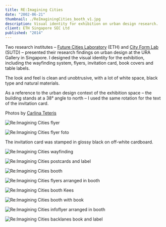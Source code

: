 ```yaml
---
title: RE:Imagining Cities
date: "2002-06-21"
thumbnail: ./ReImaginingCities_booth_v1.jpg
description: Visual identity for exhibition on urban design research.
client: ETH Singapore SEC Ltd
published: "2014"
---
```


Two research institutes – [Future Cities Laboratory](https://fcl.ethz.ch/) (ETH) and [City Form Lab](http://cityform.mit.edu/) (SUTD) – presented their research findings on urban design at the URA Gallery in Singapore. I designed the visual identity for the exhibition, including the wayfinding system, flyers, invitation card, book covers and table labels.

The look and feel is clean and unobtrusive, with a lot of white space, black type and natural materials.

As a reference to the urban design context of the exhibition space – the building stands at a 38° angle to north – I used the same rotation for the text of the invitation card.

<p class="footnotes">
Photos by <a href="http://www.carlinateteris.com/">Carlina Teteris</a>
</p>

<div class="kg-card kg-image-card kg-image-shadow kg-nopointer">

![Re:Imagining Cities flyer](./ReImaginingCities_flyer.jpg)

</div>


<div class="kg-nopointer">

![Re:Imagining Cities flyer foto](./ReImaginingCities_flyer_zoom.jpg)

</div>


The invitation card was stamped in glossy black on off-white cardboard.

<div class="kg-nopointer">

![Re:Imagining Cities wayfinding](./ReImaginingCities_wayfinding.jpg)

</div>

<div class="kg-card kg-image-card kg-width-full kg-nopointer">

![Re:Imagining Cities postcards and label](./ReImaginingCities_detail2.jpg)

</div>

<div class="kg-nopointer">

![Re:Imagining Cities booth](./ReImaginingCities_booth_v3.jpg)

</div>

<div class="kg-nopointer">

![Re:Imagining Cities flyers arranged in booth](./ReImaginingCities_booth_flyers.jpg)

</div>

<div class="kg-nopointer">

![Re:Imagining Cities booth Kees](./ReImaginingCities_booth_v2.jpg)

</div>

<div class="kg-nopointer">

![Re:Imagining Cities booth with book](./ReImaginingCities_detail1.jpg)

</div>


<div class="kg-nopointer">

![Re:Imagining Cities infoflyer arranged in booth](./ReImaginingCities_detail3.jpg)

</div>

<div class="kg-card kg-image-card kg-width-wide kg-nopointer">

![Re:Imagining Cities backlanes book and label](./ReImaginingCities_detail4.jpg)

</div>
